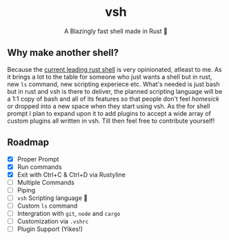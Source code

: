 <h1 align="center", text="bold">vsh</h1>
<div align="center">A Blazingly fast shell made in Rust 🦀</div>

## Why make another shell?
Because the [current leading rust shell](https://github.com/nushell/nushell/) is very opinionated, atleast to me. As it brings a lot to the table for someone who just wants a shell but in rust, new `ls` command, new scripting experiece etc. What's needed is just bash but in rust and vsh is there to deliver, the planned scripting language will be a 1:1 copy of bash and all of its features so that people don't feel *homesick* or dropped into a new space when they start using vsh. As the for shell prompt I plan to expand upon it to add plugins to accept a wide array of custom plugins all written in vsh. Till then feel free to contribute yourself!

## Roadmap
- [x] Proper Prompt
- [x] Run commands
- [x] Exit with Ctrl+C & Ctrl+D via Rustyline
- [ ] Multiple Commands
- [ ] Piping
- [ ] `vsh` Scripting language :eyes:
- [ ] Custom `ls` command
- [ ] Intergration with `git`, `node` and `cargo`
- [ ] Customization via `.vshrc`
- [ ] Plugin Support (Yikes!)